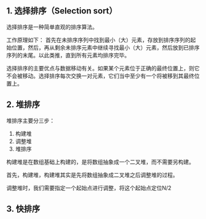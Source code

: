 
## 1. 选择排序（Selection sort）

选择排序是一种简单直观的排序算法。

工作原理如下：
    首先在未排序序列中找到最小（大）元素，存放到排序序列的起始位置，然后，再从剩余未排序元素中继续寻找最小（大）元素，然后放到已排序序列的末尾。以此类推，直到所有元素均排序完毕。

选择排序的主要优点与数据移动有关。如果某个元素位于正确的最终位置上，则它不会被移动。选择排序每次交换一对元素，它们当中至少有一个将被移到其最终位置上。


## 2. 堆排序

堆排序主要分三步：
1. 构建堆
2. 调整堆
3. 堆排序

构建堆是在数组基础上构建的，是将数组抽象成一个二叉堆，而不需要另构建。

首先，构建堆，构建堆其实是先将数组抽象成二叉堆之后调整堆的过程。

调整堆时，我们需要指定一个起始点进行调整，将这个起始点定位N/2




## 3. 快排序